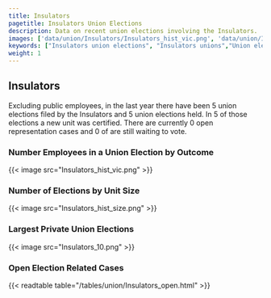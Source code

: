 ```yaml
---
title: Insulators
pagetitle: Insulators Union Elections
description: Data on recent union elections involving the Insulators.
images: ['data/union/Insulators/Insulators_hist_vic.png', 'data/union/Insulators/Insulators_hist_size.png', 'data/union/Insulators/Insulators_10.png']
keywords: ["Insulators union elections", "Insulators unions","Union elections"]
weight: 1
---
```

##  Insulators

Excluding public employees, in the last year there have been 5 union elections filed by the Insulators and 5 union elections held. In 5 of those elections a new unit was certified. There are currently 0 open representation cases and 0 of are still waiting to vote.

### Number Employees in a Union Election by Outcome
{{< image src="Insulators_hist_vic.png" >}}

### Number of Elections by Unit Size
{{< image src="Insulators_hist_size.png" >}}

### Largest Private Union Elections
{{< image src="Insulators_10.png" >}}

### Open Election Related Cases
{{< readtable table="/tables/union/Insulators_open.html" >}}

